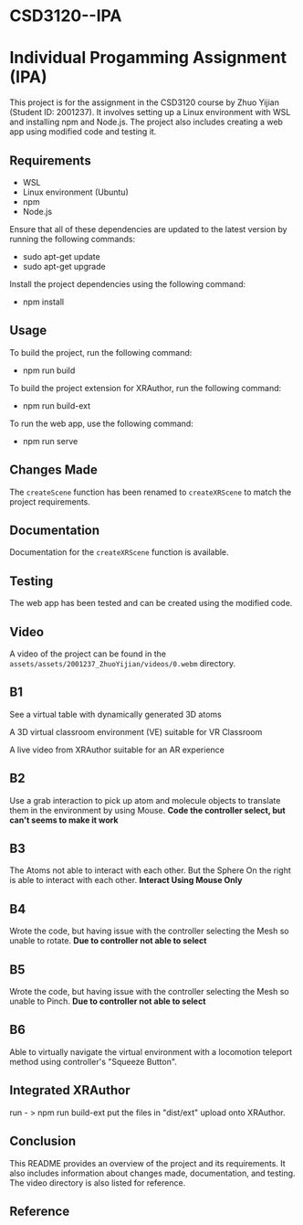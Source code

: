 # CSD3120--IPA

# Individual Progamming Assignment (IPA)

This project is for the assignment in the CSD3120 course by Zhuo Yijian (Student ID: 2001237). 
It involves setting up a Linux environment with WSL and installing npm and Node.js. 
The project also includes creating a web app using modified code and testing it.

## Requirements

- WSL
- Linux environment (Ubuntu)
- npm
- Node.js

Ensure that all of these dependencies are updated to the latest version by running the following commands:

- sudo apt-get update
- sudo apt-get upgrade


Install the project dependencies using the following command:

- npm install


## Usage

To build the project, run the following command:

- npm run build

To build the project extension for XRAuthor, run the following command:

- npm run build-ext

To run the web app, use the following command:

- npm run serve

## Changes Made

The `createScene` function has been renamed to `createXRScene` to match the project requirements.

## Documentation

Documentation for the `createXRScene` function is available.

## Testing

The web app has been tested and can be created using the modified code.

## Video

A video of the project can be found in the `assets/assets/2001237_ZhuoYijian/videos/0.webm` directory.

## B1 

See a virtual table with dynamically generated 3D atoms 

A 3D virtual classroom environment (VE) suitable for VR Classroom

A live video from XRAuthor suitable for an AR experience

## B2

Use a grab interaction to pick up atom and molecule objects to translate them in the environment by using Mouse. 
**Code the controller select, but can't seems to make it work**

## B3 

The Atoms not able to interact with each other. But the Sphere On the right is able to interact with each other.
**Interact Using Mouse Only**

## B4 

Wrote the code, but having issue with the controller selecting the Mesh so unable to rotate.
**Due to controller not able to select**

## B5

Wrote the code, but having issue with the controller selecting the Mesh so unable to Pinch.
**Due to controller not able to select**

## B6

Able to virtually navigate the virtual environment with a locomotion teleport method using controller's "Squeeze Button".

## Integrated XRAuthor

run - > npm run build-ext
put the files in "dist/ext" upload onto XRAuthor.

## Conclusion

This README provides an overview of the project and its requirements. It also includes information about changes made, documentation, and testing. The video directory is also listed for reference.

## Reference
